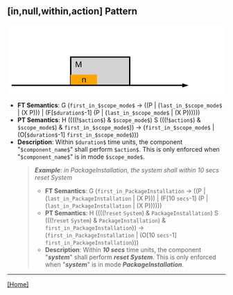 ## [in,null,within,action] Pattern
![[in,null,within,action] Pattern](../../../_media/user-interface/examples/svgDiagrams/in_null_within_action.svg "[in,null,within,action] Pattern")
 * **FT Semantics**: G (`first_in_$scope_mode$` -> ((P | (`last_in_$scope_mode$` | (X P))) | (F[`$duration$`-1] (P | (`last_in_$scope_mode$` | (X P))))))
 * **PT Semantics**: H ((((!`$action$`) & `$scope_mode$`) S (((!`$action$`) & `$scope_mode$`) & `first_in_$scope_mode$`)) -> (`first_in_$scope_mode$` | (O[`$duration$`-1] `first_in_$scope_mode$`)))
 * **Description**: Within `$duration$` time units, the component "`$component_name$`" shall perform `$action$`. This is only enforced when "`$component_name$`" is in mode `$scope_mode$`.
   > **_Example_**: _in PackageInstallation,  the system shall within 10 secs reset System_   
   >  * **FT Semantics**: G (`first_in_PackageInstallation` -> ((P | (`last_in_PackageInstallation` | (X P))) | (F[10 `secs`-1] (P | (`last_in_PackageInstallation` | (X P))))))
   >  * **PT Semantics**: H ((((!`reset` `System`) & `PackageInstallation`) S (((!`reset` `System`) & `PackageInstallation`) & `first_in_PackageInstallation`)) -> (`first_in_PackageInstallation` | (O[10 `secs`-1] `first_in_PackageInstallation`)))
   >  * **Description**: Within **_10 secs_** time units, the component "**_system_**" shall perform **_reset System_**. This is only enforced when "**_system_**" is in mode **_PackageInstallation_**.
***
[[Home]](../semantics.md)